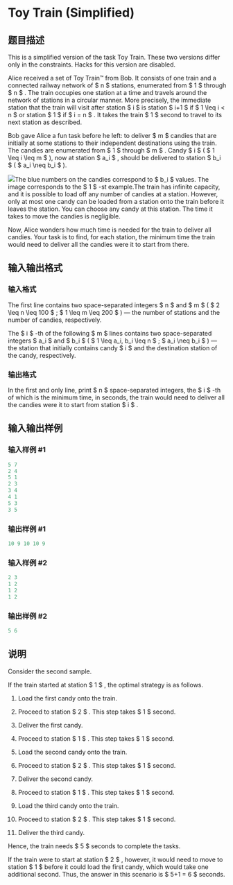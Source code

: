 # Toy Train (Simplified)

## 题目描述

This is a simplified version of the task Toy Train. These two versions differ only in the constraints. Hacks for this version are disabled.

Alice received a set of Toy Train™ from Bob. It consists of one train and a connected railway network of $ n $ stations, enumerated from $ 1 $ through $ n $ . The train occupies one station at a time and travels around the network of stations in a circular manner. More precisely, the immediate station that the train will visit after station $ i $ is station $ i+1 $ if $ 1 \leq i < n $ or station $ 1 $ if $ i = n $ . It takes the train $ 1 $ second to travel to its next station as described.

Bob gave Alice a fun task before he left: to deliver $ m $ candies that are initially at some stations to their independent destinations using the train. The candies are enumerated from $ 1 $ through $ m $ . Candy $ i $ ( $ 1 \leq i \leq m $ ), now at station $ a_i $ , should be delivered to station $ b_i $ ( $ a_i \neq b_i $ ).

![](https://cdn.luogu.com.cn/upload/vjudge_pic/CF1129A1/553bfb305c93eff18c75fbd09eed41cc245d82d0.png)The blue numbers on the candies correspond to $ b_i $ values. The image corresponds to the $ 1 $ -st example.The train has infinite capacity, and it is possible to load off any number of candies at a station. However, only at most one candy can be loaded from a station onto the train before it leaves the station. You can choose any candy at this station. The time it takes to move the candies is negligible.

Now, Alice wonders how much time is needed for the train to deliver all candies. Your task is to find, for each station, the minimum time the train would need to deliver all the candies were it to start from there.

## 输入输出格式

### 输入格式

The first line contains two space-separated integers $ n $ and $ m $ ( $ 2 \leq n \leq 100 $ ; $ 1 \leq m \leq 200 $ ) — the number of stations and the number of candies, respectively.

The $ i $ -th of the following $ m $ lines contains two space-separated integers $ a_i $ and $ b_i $ ( $ 1 \leq a_i, b_i \leq n $ ; $ a_i \neq b_i $ ) — the station that initially contains candy $ i $ and the destination station of the candy, respectively.

### 输出格式

In the first and only line, print $ n $ space-separated integers, the $ i $ -th of which is the minimum time, in seconds, the train would need to deliver all the candies were it to start from station $ i $ .

## 输入输出样例

### 输入样例 #1

```cpp
5 7
2 4
5 1
2 3
3 4
4 1
5 3
3 5

```
### 输出样例 #1

```cpp
10 9 10 10 9 

```
### 输入样例 #2

```cpp
2 3
1 2
1 2
1 2

```
### 输出样例 #2

```cpp
5 6 

```
## 说明

Consider the second sample.

If the train started at station $ 1 $ , the optimal strategy is as follows.

1. Load the first candy onto the train.

2. Proceed to station $ 2 $ . This step takes $ 1 $ second.

3. Deliver the first candy.

4. Proceed to station $ 1 $ . This step takes $ 1 $ second.

5. Load the second candy onto the train.

6. Proceed to station $ 2 $ . This step takes $ 1 $ second.

7. Deliver the second candy.

8. Proceed to station $ 1 $ . This step takes $ 1 $ second.

9. Load the third candy onto the train.

10. Proceed to station $ 2 $ . This step takes $ 1 $ second.

11. Deliver the third candy.

Hence, the train needs $ 5 $ seconds to complete the tasks.

If the train were to start at station $ 2 $ , however, it would need to move to station $ 1 $ before it could load the first candy, which would take one additional second. Thus, the answer in this scenario is $ 5+1 = 6 $ seconds.

